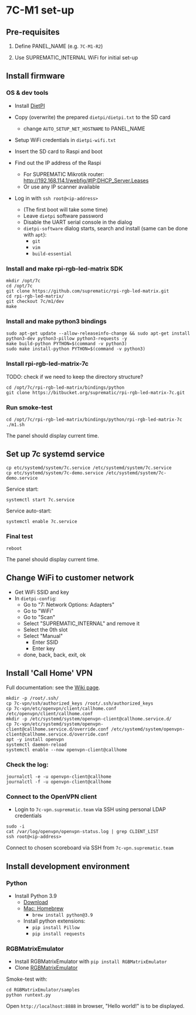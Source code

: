 # 7C-M1 set-up

## Pre-requisites

1) Define PANEL_NAME (e.g. `7C-M1-R2`)

2) Use SUPREMATIC_INTERNAL WiFi for initial set-up


## Install firmware

### OS & dev tools

- Install [DietPI](https://dietpi.com/docs/install/)

- Copy (overwrite) the prepared `dietpi/dietpi.txt` to the SD card
    - change `AUTO_SETUP_NET_HOSTNAME` to PANEL_NAME
- Setup WiFi credentials in `dietpi-wifi.txt`

- Insert the SD card to Raspi and boot

- Find out the IP address of the Raspi
    - For SUPREMATIC Mikrotik router: http://192.168.114.1/webfig/#IP:DHCP_Server.Leases
    - Or use any IP scanner available

- Log in with `ssh root@<ip-address>`
    - (The first boot will take some time)
    - Leave `dietpi` software password    
    - Disable the UART serial console in the dialog
    - `dietpi-software` dialog starts, search and install (same can be done with `apt`):
      - `git`
      - `vim`
      - `build-essential`
      
### Install and make rpi-rgb-led-matrix SDK

```shell
mkdir /opt/7c
cd /opt/7c
git clone https://github.com/suprematic/rpi-rgb-led-matrix.git
cd rpi-rgb-led-matrix/
git checkout 7c/m1/dev
make
```

### Install and make python3 bindings

```shell
sudo apt-get update --allow-releaseinfo-change && sudo apt-get install python3-dev python3-pillow python3-requests -y
make build-python PYTHON=$(command -v python3)
sudo make install-python PYTHON=$(command -v python3)
```

### Install rpi-rgb-led-matrix-7c

TODO: check if we need to keep the directory structure?

```shell
cd /opt/7c/rpi-rgb-led-matrix/bindings/python
git clone https://bitbucket.org/suprematic/rpi-rgb-led-matrix-7c.git
```


### Run smoke-test

```shell
cd /opt/7c/rpi-rgb-led-matrix/bindings/python/rpi-rgb-led-matrix-7c
./m1.sh
```

The panel should display current time.

## Set up 7c systemd service

```shell
cp etc/systemd/system/7c.service /etc/systemd/system/7c.service
cp etc/systemd/system/7c-demo.service /etc/systemd/system/7c-demo.service
```

Service start:
```shell
systemctl start 7c.service
```

Service auto-start:
```shell
systemctl enable 7c.service
```


### Final test

```shell
reboot
```

The panel should display current time.


## Change WiFi to customer network

- Get WiFi SSID and key
- In `dietpi-config`:
    - Go to "7: Network Options: Adapters"
    - Go to "WiFi"
    - Go to "Scan"
    - Select "SUPREMATIC_INTERNAL" and remove it
    - Select the 0th slot
    - Select "Manual"
        - Enter SSID
        - Enter key
    - done, back, back, exit, ok


## Install 'Call Home' VPN

Full documentation: see the [Wiki page](https://wiki.suprematic.team/books/tennis-cast-scoreboard/page/call-home-vpn-for-7c-scoreboard).

```
mkdir -p /root/.ssh/
cp 7c-vpn/ssh/authorized_keys /root/.ssh/authorized_keys
cp 7c-vpn/etc/openvpn/client/callhome.conf /etc/openvpn/client/callhome.conf
mkdir -p /etc/systemd/system/openvpn-client@callhome.service.d/
cp 7c-vpn/etc/systemd/system/openvpn-client@callhome.service.d/override.conf /etc/systemd/system/openvpn-client@callhome.service.d/override.conf
apt -y install openvpn
systemctl daemon-reload
systemctl enable --now openvpn-client@callhome
```

### Check the log:

```
journalctl -e -u openvpn-client@callhome
journalctl -f -u openvpn-client@callhome
```

### Connect to the OpenVPN client

- Login to `7c-vpn.suprematic.team` via SSH using personal LDAP credentials

```
sudo -i
cat /var/log/openvpn/openvpn-status.log | grep CLIENT_LIST
ssh root@<ip-address>
```

Connect to chosen scoreboard via SSH from `7c-vpn.suprematic.team`


## Install development environment

### Python

- Install Python 3.9
    - [Download](https://www.python.org/downloads/release/python-3916/)
    - [Mac: Homebrew](https://formulae.brew.sh/formula/python@3.9)
        - `brew install python@3.9`
    - Install python extensions:
        - `pip install Pillow`
        - `pip install requests`

### RGBMatrixEmulator

- Install RGBMatrixEmulator with `pip install RGBMatrixEmulator`
- Clone [RGBMatrixEmulator](https://github.com/ty-porter/RGBMatrixEmulator)

Smoke-test with:
```
cd RGBMatrixEmulator/samples
python runtext.py
```

Open `http://localhost:8888` in browser, "Hello world!" is to be displayed.
